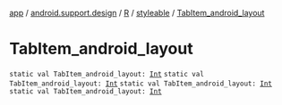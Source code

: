 [app](../../../index.md) / [android.support.design](../../index.md) / [R](../index.md) / [styleable](index.md) / [TabItem_android_layout](.)

# TabItem_android_layout

`static val TabItem_android_layout: `[`Int`](https://kotlinlang.org/api/latest/jvm/stdlib/kotlin/-int/index.html)
`static val TabItem_android_layout: `[`Int`](https://kotlinlang.org/api/latest/jvm/stdlib/kotlin/-int/index.html)
`static val TabItem_android_layout: `[`Int`](https://kotlinlang.org/api/latest/jvm/stdlib/kotlin/-int/index.html)
`static val TabItem_android_layout: `[`Int`](https://kotlinlang.org/api/latest/jvm/stdlib/kotlin/-int/index.html)
